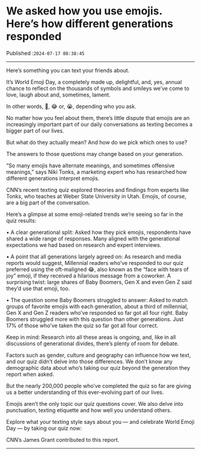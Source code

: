 # We asked how you use emojis. Here’s how different generations responded

Published :`2024-07-17 08:38:45`

---

Here’s something you can text your friends about.

It’s World Emoji Day, a completely made up, delightful, and, yes, annual chance to reflect on the thousands of symbols and smileys we’ve come to love, laugh about and, sometimes, lament.

In other words, 🎉, 😂 or, 😭, depending who you ask.

No matter how you feel about them, there’s little dispute that emojis are an increasingly important part of our daily conversations as texting becomes a bigger part of our lives.

But what do they actually mean? And how do we pick which ones to use?

The answers to those questions may change based on your generation.

“So many emojis have alternate meanings, and sometimes offensive meanings,” says Niki Tonks, a marketing expert who has researched how different generations interpret emojis.

CNN’s recent texting quiz explored theories and findings from experts like Tonks, who teaches at Weber State University in Utah. Emojis, of course, are a big part of the conversation.

Here’s a glimpse at some emoji-related trends we’re seeing so far in the quiz results:

• A clear generational split: Asked how they pick emojis, respondents have shared a wide range of responses. Many aligned with the generational expectations we had based on research and expert interviews.

• A point that all generations largely agreed on: As research and media reports would suggest, Millennial readers who’ve responded to our quiz preferred using the oft-maligned 😂, also known as the “face with tears of joy” emoji, if they received a hilarious message from a coworker. A surprising twist: large shares of Baby Boomers, Gen X and even Gen Z said they’d use that emoji, too.

• The question some Baby Boomers struggled to answer: Asked to match groups of favorite emojis with each generation, about a third of millennial, Gen X and Gen Z readers who’ve responded so far got all four right. Baby Boomers struggled more with this question than other generations. Just 17% of those who’ve taken the quiz so far got all four correct.

Keep in mind: Research into all these areas is ongoing, and, like in all discussions of generational divides, there’s plenty of room for debate.

Factors such as gender, culture and geography can influence how we text, and our quiz didn’t delve into those differences. We don’t know any demographic data about who’s taking our quiz beyond the generation they report when asked.

But the nearly 200,000 people who’ve completed the quiz so far are giving us a better understanding of this ever-evolving part of our lives.

Emojis aren’t the only topic our quiz questions cover. We also delve into punctuation, texting etiquette and how well you understand others.

Explore what your texting style says about you — and celebrate World Emoji Day — by taking our quiz now:

CNN’s James Grant contributed to this report.

---

